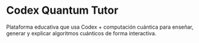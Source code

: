 # Codex Quantum Tutor

Plataforma educativa que usa Codex + computación cuántica para enseñar, generar y explicar algoritmos cuánticos de forma interactiva.
